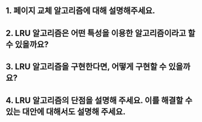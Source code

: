 ## 1. 페이지 교체 알고리즘에 대해 설명해주세요.

## 2. LRU 알고리즘은 어떤 특성을 이용한 알고리즘이라고 할 수 있을까요?

## 3. LRU 알고리즘을 구현한다면, 어떻게 구현할 수 있을까요?

## 4. LRU 알고리즘의 단점을 설명해 주세요. 이를 해결할 수 있는 대안에 대해서도 설명해 주세요.